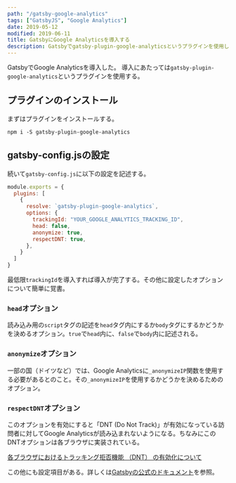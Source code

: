```yaml
---
path: "/gatsby-google-analytics"
tags: ["GatsbyJS", "Google Analytics"]
date: 2019-05-12
modified: 2019-06-11
title: GatsbyにGoogle Analyticsを導入する
description: Gatsbyでgatsby-plugin-google-analyticsというプラグインを使用してGoogle Analyticsを導入する方法を紹介しています。
---
```


GatsbyでGoogle Analyticsを導入した。
導入にあたっては`gatsby-plugin-google-analytics`というプラグインを使用する。

## プラグインのインストール
まずはプラグインをインストールする。
```shell
npm i -S gatsby-plugin-google-analytics
```

## gatsby-config.jsの設定
続いて`gatsby-config.js`に以下の設定を記述する。

```javascript
module.exports = {
  plugins: [
    {
      resolve: `gatsby-plugin-google-analytics`,
      options: {
        trackingId: "YOUR_GOOGLE_ANALYTICS_TRACKING_ID",
        head: false,
        anonymize: true,
        respectDNT: true,
      },
    }
  ]
}
```

最低限`trackingId`を導入すれば導入が完了する。その他に設定したオプションについて簡単に覚書。

### `head`オプション
読み込み用の`script`タグの記述を`head`タグ内にするか`body`タグにするかどうかを決めるオプション。`true`で`head`内に、`false`で`body`内に記述される。

### `anonymize`オプション
一部の国（ドイツなど）では、Google Analyticsに`_anonymizeIP`関数を使用する必要があるとのこと。その`_anonymizeIP`を使用するかどうかを決めるためのオプション。

### `respectDNT`オプション
このオプションを有効にすると「DNT (Do Not Track)」が有効になっている訪問者に対してGoogle Analyticsが読み込まれないようになる。ちなみにこのDNTオプションは各ブラウザに実装されている。

[各ブラウザにおけるトラッキング拒否機能 （DNT） の有効化について](https://hyper-text.org/archives/2018/02/how_to_do_not_track_setting.shtml)

この他にも設定項目がある。詳しくは[Gatsbyの公式のドキュメント](https://www.gatsbyjs.org/packages/gatsby-plugin-google-analytics/)を参照。